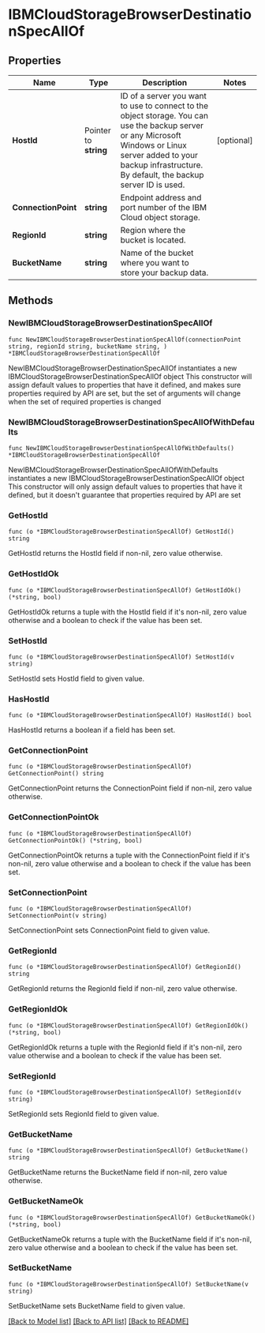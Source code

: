 # IBMCloudStorageBrowserDestinationSpecAllOf

## Properties

Name | Type | Description | Notes
------------ | ------------- | ------------- | -------------
**HostId** | Pointer to **string** | ID of a server you want to use to connect to the object storage. You can use the backup server or any Microsoft Windows or Linux server added to your backup infrastructure. By default, the backup server ID is used. | [optional] 
**ConnectionPoint** | **string** | Endpoint address and port number of the IBM Cloud object storage. | 
**RegionId** | **string** | Region where the bucket is located. | 
**BucketName** | **string** | Name of the bucket where you want to store your backup data. | 

## Methods

### NewIBMCloudStorageBrowserDestinationSpecAllOf

`func NewIBMCloudStorageBrowserDestinationSpecAllOf(connectionPoint string, regionId string, bucketName string, ) *IBMCloudStorageBrowserDestinationSpecAllOf`

NewIBMCloudStorageBrowserDestinationSpecAllOf instantiates a new IBMCloudStorageBrowserDestinationSpecAllOf object
This constructor will assign default values to properties that have it defined,
and makes sure properties required by API are set, but the set of arguments
will change when the set of required properties is changed

### NewIBMCloudStorageBrowserDestinationSpecAllOfWithDefaults

`func NewIBMCloudStorageBrowserDestinationSpecAllOfWithDefaults() *IBMCloudStorageBrowserDestinationSpecAllOf`

NewIBMCloudStorageBrowserDestinationSpecAllOfWithDefaults instantiates a new IBMCloudStorageBrowserDestinationSpecAllOf object
This constructor will only assign default values to properties that have it defined,
but it doesn't guarantee that properties required by API are set

### GetHostId

`func (o *IBMCloudStorageBrowserDestinationSpecAllOf) GetHostId() string`

GetHostId returns the HostId field if non-nil, zero value otherwise.

### GetHostIdOk

`func (o *IBMCloudStorageBrowserDestinationSpecAllOf) GetHostIdOk() (*string, bool)`

GetHostIdOk returns a tuple with the HostId field if it's non-nil, zero value otherwise
and a boolean to check if the value has been set.

### SetHostId

`func (o *IBMCloudStorageBrowserDestinationSpecAllOf) SetHostId(v string)`

SetHostId sets HostId field to given value.

### HasHostId

`func (o *IBMCloudStorageBrowserDestinationSpecAllOf) HasHostId() bool`

HasHostId returns a boolean if a field has been set.

### GetConnectionPoint

`func (o *IBMCloudStorageBrowserDestinationSpecAllOf) GetConnectionPoint() string`

GetConnectionPoint returns the ConnectionPoint field if non-nil, zero value otherwise.

### GetConnectionPointOk

`func (o *IBMCloudStorageBrowserDestinationSpecAllOf) GetConnectionPointOk() (*string, bool)`

GetConnectionPointOk returns a tuple with the ConnectionPoint field if it's non-nil, zero value otherwise
and a boolean to check if the value has been set.

### SetConnectionPoint

`func (o *IBMCloudStorageBrowserDestinationSpecAllOf) SetConnectionPoint(v string)`

SetConnectionPoint sets ConnectionPoint field to given value.


### GetRegionId

`func (o *IBMCloudStorageBrowserDestinationSpecAllOf) GetRegionId() string`

GetRegionId returns the RegionId field if non-nil, zero value otherwise.

### GetRegionIdOk

`func (o *IBMCloudStorageBrowserDestinationSpecAllOf) GetRegionIdOk() (*string, bool)`

GetRegionIdOk returns a tuple with the RegionId field if it's non-nil, zero value otherwise
and a boolean to check if the value has been set.

### SetRegionId

`func (o *IBMCloudStorageBrowserDestinationSpecAllOf) SetRegionId(v string)`

SetRegionId sets RegionId field to given value.


### GetBucketName

`func (o *IBMCloudStorageBrowserDestinationSpecAllOf) GetBucketName() string`

GetBucketName returns the BucketName field if non-nil, zero value otherwise.

### GetBucketNameOk

`func (o *IBMCloudStorageBrowserDestinationSpecAllOf) GetBucketNameOk() (*string, bool)`

GetBucketNameOk returns a tuple with the BucketName field if it's non-nil, zero value otherwise
and a boolean to check if the value has been set.

### SetBucketName

`func (o *IBMCloudStorageBrowserDestinationSpecAllOf) SetBucketName(v string)`

SetBucketName sets BucketName field to given value.



[[Back to Model list]](../README.md#documentation-for-models) [[Back to API list]](../README.md#documentation-for-api-endpoints) [[Back to README]](../README.md)


